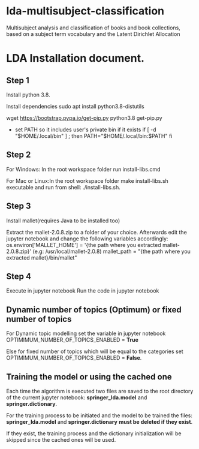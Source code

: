 # lda-multisubject-classification
Multisubject analysis and classification of books and book collections, based on a subject term vocabulary and the Latent Dirichlet Allocation

# LDA Installation document.
## Step 1
Install python 3.8.

Install dependencies
sudo apt install python3.8-distutils

wget https://bootstrap.pypa.io/get-pip.py
python3.8 get-pip.py

* set PATH so it includes user's private bin if it exists
if [ -d "$HOME/.local/bin" ] ; then
    PATH="$HOME/.local/bin:$PATH"
fi

## Step 2
For Windows: In the root workspace folder run install-libs.cmd

For Mac or Linux:In the root workspace folder make install-libs.sh executable and run from shell: ./install-libs.sh.

## Step 3 
Install mallet(requires Java to be installed too)

Extract the mallet-2.0.8.zip to a folder of your choice.
Afterwards edit the jupyter notebook and change the following variables accordingly:
os.environ['MALLET_HOME'] = '{the path where you extracted mallet-2.0.8.zip}' (e.g: /usr/local/mallet-2.0.8)
mallet_path = "{the path where you extracted mallet}/bin/mallet"

## Step 4
Execute in jupyter notebook
Run the code in jupyter notebook

## Dynamic number of topics (Optimum) or fixed number of topics
For Dynamic topic modelling set the variable in jupyter notebook
OPTIMIMUM_NUMBER_OF_TOPICS_ENABLED = <b>True</b><br/>

Else for fixed number of topics which will be equal to the categories set
OPTIMIMUM_NUMBER_OF_TOPICS_ENABLED = <b>False</b>.

## Training the model or using the cached one
Each time the algorithm is executed two files are saved to the root directory of the current jupyter notebook: <b>springer_lda.model</b> and <b>springer.dictionary</b>.

For the training process to be initiated and the model to be trained the files:
<b>springer_lda.model</b> and <b>springer.dictionary</b> <b>must be deleted if they exist</b>. 

If they exist, the training process and the dictionary initialization will be skipped since the cached ones will be used.
